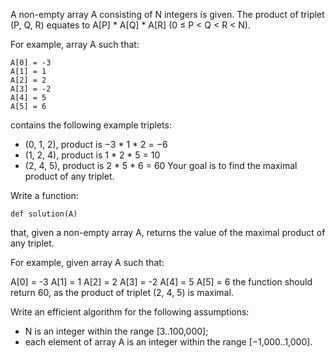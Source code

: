 A non-empty array A consisting of N integers is given. The product of triplet (P, Q, R) equates to A[P] * A[Q] * A[R] (0 ≤ P < Q < R < N).

For example, array A such that:

    A[0] = -3
    A[1] = 1
    A[2] = 2
    A[3] = -2
    A[4] = 5
    A[5] = 6
contains the following example triplets:

* (0, 1, 2), product is −3 * 1 * 2 = −6
* (1, 2, 4), product is 1 * 2 * 5 = 10
* (2, 4, 5), product is 2 * 5 * 6 = 60
Your goal is to find the maximal product of any triplet.

Write a function:

```python3
def solution(A)
```

that, given a non-empty array A, returns the value of the maximal product of any triplet.

For example, given array A such that:

  A[0] = -3
  A[1] = 1
  A[2] = 2
  A[3] = -2
  A[4] = 5
  A[5] = 6
the function should return 60, as the product of triplet (2, 4, 5) is maximal.

Write an efficient algorithm for the following assumptions:

* N is an integer within the range [3..100,000];
* each element of array A is an integer within the range [−1,000..1,000].